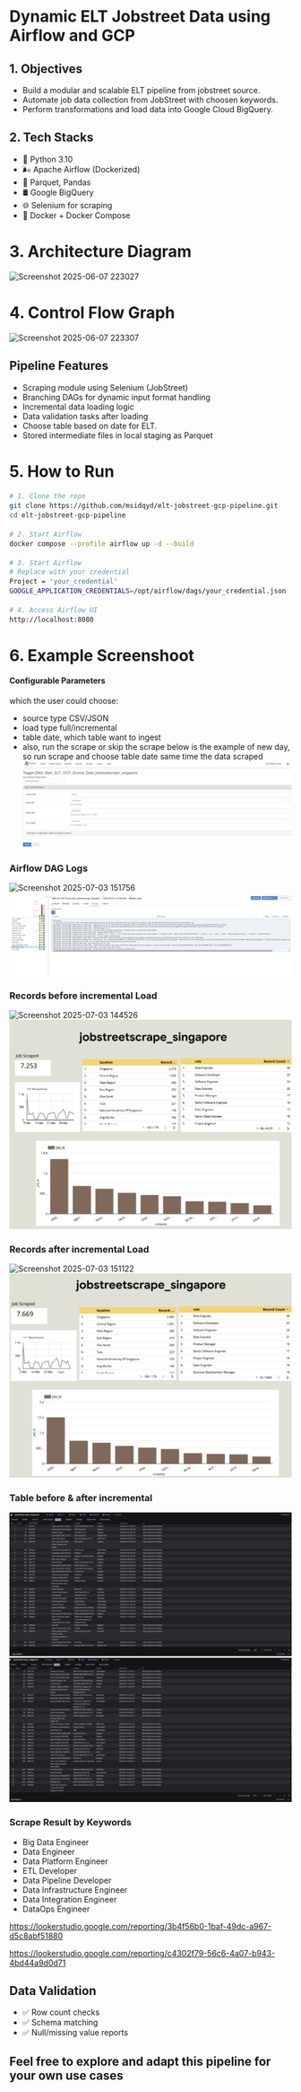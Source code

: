 
# Dynamic ELT Jobstreet Data using Airflow and GCP 

## 1. Objectives
- Build a modular and scalable ELT pipeline from jobstreet source.
- Automate job data collection from JobStreet with choosen keywords.
- Perform transformations and load data into Google Cloud BigQuery.

## 2. Tech Stacks
- 🐍 Python 3.10
- 🌬️ Apache Airflow (Dockerized)
- 📄 Parquet, Pandas
- 🛢️ Google BigQuery
- 🌐 Selenium for scraping
- 🐳 Docker + Docker Compose

# 3. Architecture Diagram
![Screenshot 2025-06-07 223027](https://github.com/user-attachments/assets/72afc5f6-986f-4a80-bfac-e1b009ff12a9)

# 4. Control Flow Graph
![Screenshot 2025-06-07 223307](https://github.com/user-attachments/assets/940d0e45-e8c8-4c0e-832a-5027832a603d)

## Pipeline Features
- Scraping module using Selenium (JobStreet)
- Branching DAGs for dynamic input format handling
- Incremental data loading logic
- Data validation tasks after loading
- Choose table based on date for ELT.
- Stored intermediate files in local staging as Parquet
# 5. How to Run
```bash
# 1. Clone the repo
git clone https://github.com/msidqyd/elt-jobstreet-gcp-pipeline.git
cd elt-jobstreet-gcp-pipeline

# 2. Start Airflow
docker compose --profile airflow up -d --build

# 3. Start Airflow
# Replace with your credential
Project = 'your_credential'                                             # At Main_DAG
GOOGLE_APPLICATION_CREDENTIALS=/opt/airflow/dags/your_credential.json   # At .ENV

# 4. Access Airflow UI
http://localhost:8080
```
# 6. Example Screenshoot
#### Configurable Parameters
which the user could choose:
- source type CSV/JSON
- load type full/incremental
- table date, which table want to ingest
- also, run the scrape or skip the scrape
below is the example of new day, so run scrape and choose table date same time the data scraped
![alt text](image-13.png)

### Airflow DAG Logs 
![Screenshot 2025-07-03 151756](https://github.com/user-attachments/assets/997fa145-f643-4ef4-a8b7-4cee943d0018)
![alt text](image-1.png)

### Records before incremental Load
![Screenshot 2025-07-03 144526](https://github.com/user-attachments/assets/136dd928-0b66-4522-b579-2349948758b7)
![alt text](image-3.png)

### Records after incremental Load
![Screenshot 2025-07-03 151122](https://github.com/user-attachments/assets/ae41506d-b958-48f2-8a00-91a0d37ec353)
![alt text](image-5.png)

### Table before & after incremental
![alt text](<Screenshot 2025-06-08 190839.png>)
![alt text](image-12.png)

### Scrape Result by Keywords
- Big Data Engineer
- Data Engineer
- Data Platform Engineer
- ETL Developer
- Data Pipeline Developer
- Data Infrastructure Engineer
- Data Integration Engineer
- DataOps Engineer

https://lookerstudio.google.com/reporting/3b4f56b0-1baf-49dc-a967-d5c8abf51880

https://lookerstudio.google.com/reporting/c4302f79-56c6-4a07-b943-4bd44a9d0d71

## Data Validation
- ✅ Row count checks
- ✅ Schema matching
- ✅ Null/missing value reports


## Feel free to explore and adapt this pipeline for your own use cases
